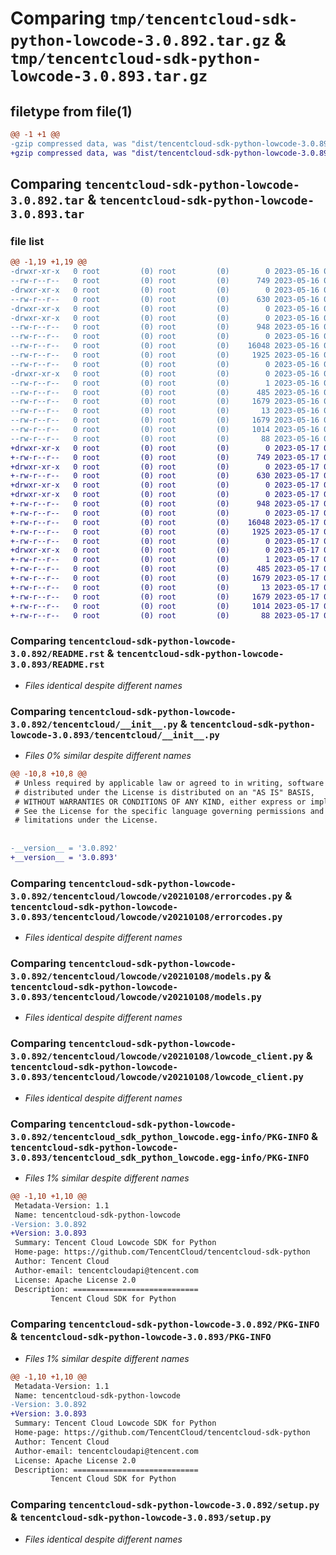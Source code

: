 # Comparing `tmp/tencentcloud-sdk-python-lowcode-3.0.892.tar.gz` & `tmp/tencentcloud-sdk-python-lowcode-3.0.893.tar.gz`

## filetype from file(1)

```diff
@@ -1 +1 @@
-gzip compressed data, was "dist/tencentcloud-sdk-python-lowcode-3.0.892.tar", last modified: Tue May 16 00:40:17 2023, max compression
+gzip compressed data, was "dist/tencentcloud-sdk-python-lowcode-3.0.893.tar", last modified: Wed May 17 03:34:58 2023, max compression
```

## Comparing `tencentcloud-sdk-python-lowcode-3.0.892.tar` & `tencentcloud-sdk-python-lowcode-3.0.893.tar`

### file list

```diff
@@ -1,19 +1,19 @@
-drwxr-xr-x   0 root         (0) root         (0)        0 2023-05-16 00:40:17.000000 tencentcloud-sdk-python-lowcode-3.0.892/
--rw-r--r--   0 root         (0) root         (0)      749 2023-05-16 00:40:17.000000 tencentcloud-sdk-python-lowcode-3.0.892/README.rst
-drwxr-xr-x   0 root         (0) root         (0)        0 2023-05-16 00:40:17.000000 tencentcloud-sdk-python-lowcode-3.0.892/tencentcloud/
--rw-r--r--   0 root         (0) root         (0)      630 2023-05-16 00:40:17.000000 tencentcloud-sdk-python-lowcode-3.0.892/tencentcloud/__init__.py
-drwxr-xr-x   0 root         (0) root         (0)        0 2023-05-16 00:40:17.000000 tencentcloud-sdk-python-lowcode-3.0.892/tencentcloud/lowcode/
-drwxr-xr-x   0 root         (0) root         (0)        0 2023-05-16 00:40:17.000000 tencentcloud-sdk-python-lowcode-3.0.892/tencentcloud/lowcode/v20210108/
--rw-r--r--   0 root         (0) root         (0)      948 2023-05-16 00:40:17.000000 tencentcloud-sdk-python-lowcode-3.0.892/tencentcloud/lowcode/v20210108/errorcodes.py
--rw-r--r--   0 root         (0) root         (0)        0 2023-05-16 00:40:17.000000 tencentcloud-sdk-python-lowcode-3.0.892/tencentcloud/lowcode/v20210108/__init__.py
--rw-r--r--   0 root         (0) root         (0)    16048 2023-05-16 00:40:17.000000 tencentcloud-sdk-python-lowcode-3.0.892/tencentcloud/lowcode/v20210108/models.py
--rw-r--r--   0 root         (0) root         (0)     1925 2023-05-16 00:40:17.000000 tencentcloud-sdk-python-lowcode-3.0.892/tencentcloud/lowcode/v20210108/lowcode_client.py
--rw-r--r--   0 root         (0) root         (0)        0 2023-05-16 00:40:17.000000 tencentcloud-sdk-python-lowcode-3.0.892/tencentcloud/lowcode/__init__.py
-drwxr-xr-x   0 root         (0) root         (0)        0 2023-05-16 00:40:17.000000 tencentcloud-sdk-python-lowcode-3.0.892/tencentcloud_sdk_python_lowcode.egg-info/
--rw-r--r--   0 root         (0) root         (0)        1 2023-05-16 00:40:17.000000 tencentcloud-sdk-python-lowcode-3.0.892/tencentcloud_sdk_python_lowcode.egg-info/dependency_links.txt
--rw-r--r--   0 root         (0) root         (0)      485 2023-05-16 00:40:17.000000 tencentcloud-sdk-python-lowcode-3.0.892/tencentcloud_sdk_python_lowcode.egg-info/SOURCES.txt
--rw-r--r--   0 root         (0) root         (0)     1679 2023-05-16 00:40:17.000000 tencentcloud-sdk-python-lowcode-3.0.892/tencentcloud_sdk_python_lowcode.egg-info/PKG-INFO
--rw-r--r--   0 root         (0) root         (0)       13 2023-05-16 00:40:17.000000 tencentcloud-sdk-python-lowcode-3.0.892/tencentcloud_sdk_python_lowcode.egg-info/top_level.txt
--rw-r--r--   0 root         (0) root         (0)     1679 2023-05-16 00:40:17.000000 tencentcloud-sdk-python-lowcode-3.0.892/PKG-INFO
--rw-r--r--   0 root         (0) root         (0)     1014 2023-05-16 00:40:17.000000 tencentcloud-sdk-python-lowcode-3.0.892/setup.py
--rw-r--r--   0 root         (0) root         (0)       88 2023-05-16 00:40:17.000000 tencentcloud-sdk-python-lowcode-3.0.892/setup.cfg
+drwxr-xr-x   0 root         (0) root         (0)        0 2023-05-17 03:34:58.000000 tencentcloud-sdk-python-lowcode-3.0.893/
+-rw-r--r--   0 root         (0) root         (0)      749 2023-05-17 03:34:58.000000 tencentcloud-sdk-python-lowcode-3.0.893/README.rst
+drwxr-xr-x   0 root         (0) root         (0)        0 2023-05-17 03:34:58.000000 tencentcloud-sdk-python-lowcode-3.0.893/tencentcloud/
+-rw-r--r--   0 root         (0) root         (0)      630 2023-05-17 03:34:58.000000 tencentcloud-sdk-python-lowcode-3.0.893/tencentcloud/__init__.py
+drwxr-xr-x   0 root         (0) root         (0)        0 2023-05-17 03:34:58.000000 tencentcloud-sdk-python-lowcode-3.0.893/tencentcloud/lowcode/
+drwxr-xr-x   0 root         (0) root         (0)        0 2023-05-17 03:34:58.000000 tencentcloud-sdk-python-lowcode-3.0.893/tencentcloud/lowcode/v20210108/
+-rw-r--r--   0 root         (0) root         (0)      948 2023-05-17 03:34:58.000000 tencentcloud-sdk-python-lowcode-3.0.893/tencentcloud/lowcode/v20210108/errorcodes.py
+-rw-r--r--   0 root         (0) root         (0)        0 2023-05-17 03:34:58.000000 tencentcloud-sdk-python-lowcode-3.0.893/tencentcloud/lowcode/v20210108/__init__.py
+-rw-r--r--   0 root         (0) root         (0)    16048 2023-05-17 03:34:58.000000 tencentcloud-sdk-python-lowcode-3.0.893/tencentcloud/lowcode/v20210108/models.py
+-rw-r--r--   0 root         (0) root         (0)     1925 2023-05-17 03:34:58.000000 tencentcloud-sdk-python-lowcode-3.0.893/tencentcloud/lowcode/v20210108/lowcode_client.py
+-rw-r--r--   0 root         (0) root         (0)        0 2023-05-17 03:34:58.000000 tencentcloud-sdk-python-lowcode-3.0.893/tencentcloud/lowcode/__init__.py
+drwxr-xr-x   0 root         (0) root         (0)        0 2023-05-17 03:34:58.000000 tencentcloud-sdk-python-lowcode-3.0.893/tencentcloud_sdk_python_lowcode.egg-info/
+-rw-r--r--   0 root         (0) root         (0)        1 2023-05-17 03:34:58.000000 tencentcloud-sdk-python-lowcode-3.0.893/tencentcloud_sdk_python_lowcode.egg-info/dependency_links.txt
+-rw-r--r--   0 root         (0) root         (0)      485 2023-05-17 03:34:58.000000 tencentcloud-sdk-python-lowcode-3.0.893/tencentcloud_sdk_python_lowcode.egg-info/SOURCES.txt
+-rw-r--r--   0 root         (0) root         (0)     1679 2023-05-17 03:34:58.000000 tencentcloud-sdk-python-lowcode-3.0.893/tencentcloud_sdk_python_lowcode.egg-info/PKG-INFO
+-rw-r--r--   0 root         (0) root         (0)       13 2023-05-17 03:34:58.000000 tencentcloud-sdk-python-lowcode-3.0.893/tencentcloud_sdk_python_lowcode.egg-info/top_level.txt
+-rw-r--r--   0 root         (0) root         (0)     1679 2023-05-17 03:34:58.000000 tencentcloud-sdk-python-lowcode-3.0.893/PKG-INFO
+-rw-r--r--   0 root         (0) root         (0)     1014 2023-05-17 03:34:58.000000 tencentcloud-sdk-python-lowcode-3.0.893/setup.py
+-rw-r--r--   0 root         (0) root         (0)       88 2023-05-17 03:34:58.000000 tencentcloud-sdk-python-lowcode-3.0.893/setup.cfg
```

### Comparing `tencentcloud-sdk-python-lowcode-3.0.892/README.rst` & `tencentcloud-sdk-python-lowcode-3.0.893/README.rst`

 * *Files identical despite different names*

### Comparing `tencentcloud-sdk-python-lowcode-3.0.892/tencentcloud/__init__.py` & `tencentcloud-sdk-python-lowcode-3.0.893/tencentcloud/__init__.py`

 * *Files 0% similar despite different names*

```diff
@@ -10,8 +10,8 @@
 # Unless required by applicable law or agreed to in writing, software
 # distributed under the License is distributed on an "AS IS" BASIS,
 # WITHOUT WARRANTIES OR CONDITIONS OF ANY KIND, either express or implied.
 # See the License for the specific language governing permissions and
 # limitations under the License.
 
 
-__version__ = '3.0.892'
+__version__ = '3.0.893'
```

### Comparing `tencentcloud-sdk-python-lowcode-3.0.892/tencentcloud/lowcode/v20210108/errorcodes.py` & `tencentcloud-sdk-python-lowcode-3.0.893/tencentcloud/lowcode/v20210108/errorcodes.py`

 * *Files identical despite different names*

### Comparing `tencentcloud-sdk-python-lowcode-3.0.892/tencentcloud/lowcode/v20210108/models.py` & `tencentcloud-sdk-python-lowcode-3.0.893/tencentcloud/lowcode/v20210108/models.py`

 * *Files identical despite different names*

### Comparing `tencentcloud-sdk-python-lowcode-3.0.892/tencentcloud/lowcode/v20210108/lowcode_client.py` & `tencentcloud-sdk-python-lowcode-3.0.893/tencentcloud/lowcode/v20210108/lowcode_client.py`

 * *Files identical despite different names*

### Comparing `tencentcloud-sdk-python-lowcode-3.0.892/tencentcloud_sdk_python_lowcode.egg-info/PKG-INFO` & `tencentcloud-sdk-python-lowcode-3.0.893/tencentcloud_sdk_python_lowcode.egg-info/PKG-INFO`

 * *Files 1% similar despite different names*

```diff
@@ -1,10 +1,10 @@
 Metadata-Version: 1.1
 Name: tencentcloud-sdk-python-lowcode
-Version: 3.0.892
+Version: 3.0.893
 Summary: Tencent Cloud Lowcode SDK for Python
 Home-page: https://github.com/TencentCloud/tencentcloud-sdk-python
 Author: Tencent Cloud
 Author-email: tencentcloudapi@tencent.com
 License: Apache License 2.0
 Description: ============================
         Tencent Cloud SDK for Python
```

### Comparing `tencentcloud-sdk-python-lowcode-3.0.892/PKG-INFO` & `tencentcloud-sdk-python-lowcode-3.0.893/PKG-INFO`

 * *Files 1% similar despite different names*

```diff
@@ -1,10 +1,10 @@
 Metadata-Version: 1.1
 Name: tencentcloud-sdk-python-lowcode
-Version: 3.0.892
+Version: 3.0.893
 Summary: Tencent Cloud Lowcode SDK for Python
 Home-page: https://github.com/TencentCloud/tencentcloud-sdk-python
 Author: Tencent Cloud
 Author-email: tencentcloudapi@tencent.com
 License: Apache License 2.0
 Description: ============================
         Tencent Cloud SDK for Python
```

### Comparing `tencentcloud-sdk-python-lowcode-3.0.892/setup.py` & `tencentcloud-sdk-python-lowcode-3.0.893/setup.py`

 * *Files identical despite different names*

